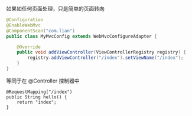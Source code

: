 如果如任何页面处理，只是简单的页面转向
``` java
@Configuration
@EnableWebMvc
@ComponentScan("com.lian")
public class MyMvcConfig extends WebMvcConfigureAdapter {

    @Override
    public void addViewController(ViewControllerRegistry registry) {
        registry.addViewController("/index").setViewName("/index");
    }
}
```
等同于在 @Controller 控制器中
```
@RequestMapping("/index")
public String hello() {
    return "index";
}
```
